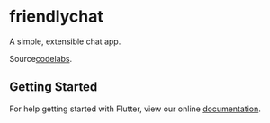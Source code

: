 # friendlychat

A simple, extensible chat app.

Source[codelabs](https://codelabs.developers.google.com/codelabs/flutter/index.html#0).

## Getting Started

For help getting started with Flutter, view our online
[documentation](https://flutter.io/).
